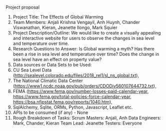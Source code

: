 Project proposal
1. Project Title: The Effects of Global Warming
2. Team Members: Anjali Krishna Vengayil, Anh Huynh, Chander Viswanathan, Kieran, Jeanette Ilongo, Mark Squier
3. Project Description/Outline: We would like to create a visually appealing and interactive website for users to observe the changes in sea level and temperature over time.
4. Research Questions to Answer: Is Global warming a myth? Has there been a rise in sea level and temperature over time? Does the change in sea level have an effect on property value?
5. Data sources or Data Sets to be Used: 
6. CU Sea Level Data (http://sealevel.colorado.edu/files/2018_rel1/sl_ns_global.txt), 
7. The National Climatic Data Center (https://www1.ncdc.noaa.gov/pub/orders/CDODiv560107644732.txt), 
8. FEMA (https://www.fema.gov/number-losses-paid-calendar-year, https://www.fema.gov/total-policies-force-calendar-year, https://bsa.nfipstat.fema.gov/reports/1040.htm),
9. SqlAlchemy, Sqlite, ORMs, Python, Javascript, Leaflet etc.
10. APIs to be consumed (if any) - None
11. Rough Breakdown of Tasks: 
    Scrum Masters: Anjali, Anh 
    Data Engineers: Mark, Chander, Kieran 
    Team Lead: Jeanette 
    Testers: Everyone
